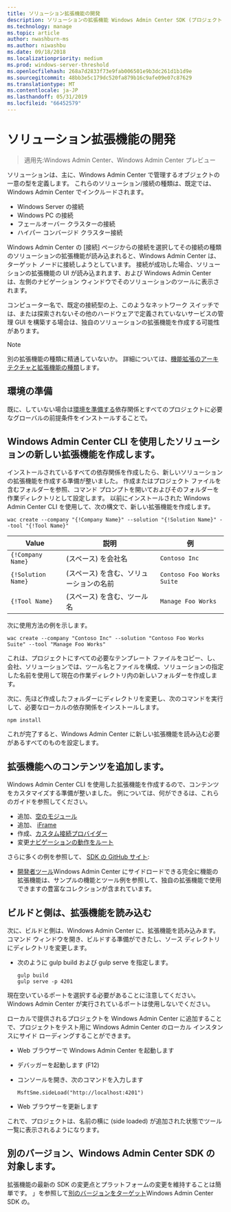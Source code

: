 ```yaml
---
title: ソリューション拡張機能の開発
description: ソリューションの拡張機能 Windows Admin Center SDK (プロジェクト ホノルル) の開発します。
ms.technology: manage
ms.topic: article
author: nwashburn-ms
ms.author: niwashbu
ms.date: 09/18/2018
ms.localizationpriority: medium
ms.prod: windows-server-threshold
ms.openlocfilehash: 268a7d2833f73e9fab006501e9b3dc261d1b1d9e
ms.sourcegitcommit: 48bb3e5c179dc520fa879b16c9afe09e07c87629
ms.translationtype: MT
ms.contentlocale: ja-JP
ms.lasthandoff: 05/31/2019
ms.locfileid: "66452579"
---
```

# <a name="develop-a-solution-extension"></a>ソリューション拡張機能の開発

>適用先:Windows Admin Center、Windows Admin Center プレビュー

ソリューションは、主に、Windows Admin Center で管理するオブジェクトの一意の型を定義します。  これらのソリューション/接続の種類は、既定では、Windows Admin Center でインクルードされます。

* Windows Server の接続
* Windows PC の接続
* フェールオーバー クラスターの接続
* ハイパー コンバージド クラスター接続

Windows Admin Center の [接続] ページからの接続を選択してその接続の種類のソリューションの拡張機能が読み込まれると、Windows Admin Center は、ターゲット ノードに接続しようとしています。 接続が成功した場合、ソリューションの拡張機能の UI が読み込まれます、および Windows Admin Center は、左側のナビゲーション ウィンドウでそのソリューションのツールに表示されます。

コンピューター名で、既定の接続型の上、このようなネットワーク スイッチでは、または探索されないその他のハードウェアで定義されていないサービスの管理 GUI を構築する場合は、独自のソリューションの拡張機能を作成する可能性があります。

> [!NOTE]
> 別の拡張機能の種類に精通していないか。 詳細については、[機能拡張のアーキテクチャと拡張機能の種類](understand-extensions.md)します。

## <a name="prepare-your-environment"></a>環境の準備

既に、していない場合は[環境を準備する](prepare-development-environment.md)依存関係とすべてのプロジェクトに必要なグローバルの前提条件をインストールすることで。

## <a name="create-a-new-solution-extension-with-the-windows-admin-center-cli"></a>Windows Admin Center CLI を使用したソリューションの新しい拡張機能を作成します。 ##

インストールされているすべての依存関係を作成したら、新しいソリューションの拡張機能を作成する準備が整いました。  作成またはプロジェクト ファイルを含むフォルダーを参照、コマンド プロンプトを開いておよびそのフォルダーを作業ディレクトリとして設定します。  以前にインストールされた Windows Admin Center CLI を使用して、次の構文で、新しい拡張機能を作成します。

```
wac create --company "{!Company Name}" --solution "{!Solution Name}" --tool "{!Tool Name}"
```

| Value | 説明 | 例 |
| ----- | ----------- | ------- |
| ```{!Company Name}``` | (スペース) を会社名 | ```Contoso Inc``` |
| ```{!Solution Name}``` | (スペース) を含む、ソリューションの名前 | ```Contoso Foo Works Suite``` |
| ```{!Tool Name}``` | (スペース) を含む、ツール名 | ```Manage Foo Works``` |

次に使用方法の例を示します。

```
wac create --company "Contoso Inc" --solution "Contoso Foo Works Suite" --tool "Manage Foo Works"
```

これは、プロジェクトにすべての必要なテンプレート ファイルをコピー、し、会社、ソリューションでは、ツール名とファイルを構成、ソリューションの指定した名前を使用して現在の作業ディレクトリ内の新しいフォルダーを作成します。  

次に、先ほど作成したフォルダーにディレクトリを変更し、次のコマンドを実行して、必要なローカルの依存関係をインストールします。

```
npm install
```

これが完了すると、Windows Admin Center に新しい拡張機能を読み込む必要があるすべてのものを設定します。 

## <a name="add-content-to-your-extension"></a>拡張機能へのコンテンツを追加します。

Windows Admin Center CLI を使用した拡張機能を作成するので、コンテンツをカスタマイズする準備が整いました。  例については、何ができるは、これらのガイドを参照してください。

- 追加、[空のモジュール](guides/add-module.md)
- 追加、 [iFrame](guides/add-iframe.md)
- 作成、[カスタム接続プロバイダー](guides/create-connection-provider.md)
- 変更[ナビゲーションの動作をルート](guides/modify-root-navigation.md)
 
さらに多くの例を参照して、 [SDK の GitHub サイト](https://aka.ms/wacsdk):
-  [開発者ツール](https://github.com/Microsoft/windows-admin-center-sdk/tree/master/windows-admin-center-developer-tools)Windows Admin Center にサイドロードできる完全に機能の拡張機能は、サンプルの機能とツール例を参照して、独自の拡張機能で使用できますの豊富なコレクションが含まれています。

## <a name="build-and-side-load-your-extension"></a>ビルドと側は、拡張機能を読み込む

次に、ビルドと側は、Windows Admin Center に、拡張機能を読み込みます。  コマンド ウィンドウを開き、ビルドする準備ができたし、ソース ディレクトリにディレクトリを変更します。

* 次のように gulp build および gulp serve を指定します。

    ```
    gulp build
    gulp serve -p 4201
    ```

現在空いているポートを選択する必要があることに注意してください。 Windows Admin Center が実行されているポートは使用しないでください。

ローカルで提供されるプロジェクトを Windows Admin Center に追加することで、プロジェクトをテスト用に Windows Admin Center のローカル インスタンスにサイド ローディングすることができます。

* Web ブラウザーで Windows Admin Center を起動します
* デバッガーを起動します (F12)
* コンソールを開き、次のコマンドを入力します

    ```
    MsftSme.sideLoad("http://localhost:4201")
    ```

*   Web ブラウザーを更新します

これで、プロジェクトは、名前の横に (side loaded) が追加された状態でツール一覧に表示されるようになります。

## <a name="target-a-different-version-of-the-windows-admin-center-sdk"></a>別のバージョン、Windows Admin Center SDK の対象します。

拡張機能の最新の SDK の変更点とプラットフォームの変更を維持することは簡単です。  」を参照して[別のバージョンをターゲット](target-sdk-version.md)Windows Admin Center SDK の。